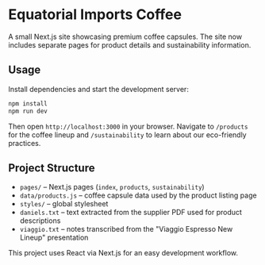 # Equatorial Imports Coffee

A small Next.js site showcasing premium coffee capsules. The site now includes separate pages for product details and sustainability information.

## Usage
Install dependencies and start the development server:

```bash
npm install
npm run dev
```

Then open `http://localhost:3000` in your browser.
Navigate to `/products` for the coffee lineup and `/sustainability` to learn about our eco-friendly practices.

## Project Structure
- `pages/` – Next.js pages (`index`, `products`, `sustainability`)
- `data/products.js` – coffee capsule data used by the product listing page
- `styles/` – global stylesheet
- `daniels.txt` – text extracted from the supplier PDF used for product descriptions
- `viaggio.txt` – notes transcribed from the "Viaggio Espresso New Lineup" presentation

This project uses React via Next.js for an easy development workflow.
